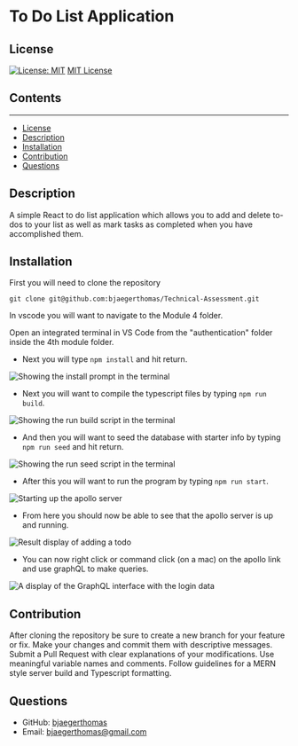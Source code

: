 # To Do List Application

  ## License
  
  [![License: MIT](https://img.shields.io/badge/License-MIT-yellow.svg)](https://opensource.org/licenses/MIT)
  [MIT License](https://opensource.org/licenses/MIT)

  ## Contents
  ---------

  - [License](#license)
  - [Description](#description)
  - [Installation](#installation)
  - [Contribution](#contribution)
  - [Questions](#questions)

  ## Description

  A simple React to do list application which allows you to add and delete to-dos to your list as well as mark tasks as completed when you have accomplished them.

  ## Installation

  First you will need to clone the repository

  `` git clone git@github.com:bjaegerthomas/Technical-Assessment.git ``

  In vscode you will want to navigate to the Module 4 folder.

  Open an integrated terminal in VS Code from the "authentication" folder inside the 4th module folder.

  - Next you will type `` npm install `` and hit return.
  
  ![Showing the install prompt in the terminal](./assets/images/install.png)

  - Next you will want to compile the typescript files by typing `` npm run build ``.

  ![Showing the run build script in the terminal](./assets/images/build.png)

  - And then you will want to seed the database with starter info by typing `` npm run seed `` and hit return.
  
  ![Showing the run seed script in the terminal](./assets/images/seed.png)

  - After this you will want to run the program by typing `` npm run start ``.
  
  ![Starting up the apollo server](./assets/images/start.png)

  - From here you should now be able to see that the apollo server is up and running.

  ![Result display of adding a todo](./assets/images/server.png)

  - You can now right click or command click (on a mac) on the apollo link and use graphQL to make queries.

  ![A display of the GraphQL interface with the login data](./assets/images/delete.png)

  ## Contribution

  After cloning the repository be sure to create a new branch for your feature or fix.
  Make your changes and commit them with descriptive messages.
  Submit a Pull Request with clear explanations of your modifications.
  Use meaningful variable names and comments.
  Follow guidelines for a MERN style server build and Typescript formatting.

  ## Questions

  - GitHub: [bjaegerthomas](https://github.com/bjaegerthomas)
  - Email: bjaegerthomas@gmail.com